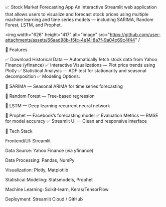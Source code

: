 📈 Stock Market Forecasting App
An interactive Streamlit web application that allows users to visualize and forecast stock prices using multiple machine learning and time series models — including SARIMA, Random Forest, LSTM, and Prophet.




<img width="626" height="417" alt="image" src="https://github.com/user-attachments/assets/66aad98b-f5fc-4e14-8a7f-9a04c69c4f44" /








🚀 Features

✅ Download Historical Data — Automatically fetch stock data from Yahoo Finance (yfinance)
✅ Interactive Visualizations — Plot price trends using Plotly
✅ Statistical Analysis — ADF test for stationarity and seasonal decomposition
✅ Modeling Options:

🔹 SARIMA — Seasonal ARIMA for time series forecasting

🔹 Random Forest — Tree-based regression

🔹 LSTM — Deep learning recurrent neural network

🔹 Prophet — Facebook’s forecasting model
✅ Evaluation Metrics — RMSE for model accuracy
✅ Streamlit UI — Clean and responsive interface



🧠 Tech Stack

Frontend/UI: Streamlit

Data Source: Yahoo Finance (via yfinance)

Data Processing: Pandas, NumPy

Visualization: Plotly, Matplotlib

Statistical Modeling: Statsmodels, Prophet

Machine Learning: Scikit-learn, Keras/TensorFlow

Deployment: Streamlit Cloud / GitHub




